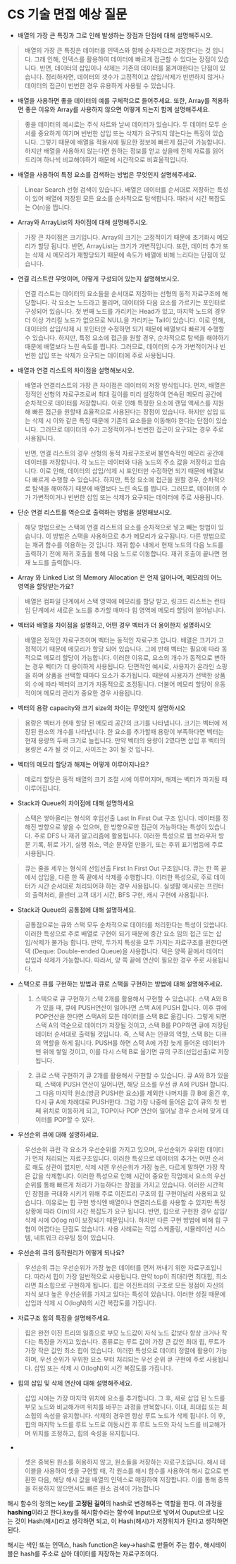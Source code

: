 # CS 기술 면접 예상 질문

* 배열의 가장 큰 특징과 그로 인해 발생하는 장점과 단점에 대해 설명해주시오.
> 배열의 가장 큰 특징은 데이터를 인덱스와 함께 순차적으로 저장한다는 것 입니다. 그래 인해, 인덱스를 활용하여 데이터에 빠르게 접근할 수 있다는 장점이 있습니다. 반면, 데이터의 삽입이나 삭제는 기존의 데이터를 옮겨야한다는 단점이 있습니다. 정리하자면, 데이터의 갯수가 고정적이고 삽입/삭제가 빈번하지 않거나 데이터의 접근이 빈번한 경우 유용하게 사용될 수 있습니다.

* 배열을 사용하면 좋을 데이터의 예를 구체적으로 들어주세요. 또한, Array를 적용하면 좋은 이유와 Array를 사용하지 않으면 어떻게 되는지 함께 설명해주세요.
> 좋을 데이터의 예시로는 주식 차트와 날씨 데이터가 있습니다. 두 데이터 모두 순서를 중요하게 여기며 빈번한 삽입 또는 삭제가 요구되지 않는다는 특징이 있습니다. 그렇기 때문에 배열을 적용시에 필요한 정보에 빠르게 접근이 가능합니다. 하지만 배열을 사용하지 않는다면 원하는 정보를 얻고 싶을떼 전체 자료를 읽어드리며 하나씩 비교해야하기 때문에 시간적으로 비효울적입니다.

* 배열을 사용하여 특정 요소를 검색하는 방법은 무엇인지 설명헤주세요.
> Linear Search 선형 검색이 있습니다. 배열은 데이터를 순서대로 저장하는 특성이 있어 배열에 저장된 모든 요소를 순차적으로 탐색합니다. 따라서 시간 복잡도는 O(n)을 띕니다.

* Array와 ArrayList의 차이점에 대해 설명해주시오.
> 가장 큰 차이점은 크기입니다. Array의 크기는 고정적이기 때문에 초기화시 메모리가 할당 됩니다. 반면, ArrayList는 크기가 가변적입니다. 또한, 데이터 추가 또는 삭제 시 메모리가 재할당되기 때문에 속도가 배열에 비해 느리다는 단점이 있습니다.

* 연결 리스트란 무엇이며, 어떻게 구성되어 있는지 설명해보시오.
> 연결 리스트는 데이터의 요소들을 순서대로 저장하는 선형의 동적 자료구조에 해당합니다. 각 요소는 노드라고 불리며, 데이터와 다음 요소를 가르키는 포인터로 구성되어 있습니다. 첫 번째 노드를 가리키는 Head가 있고, 마지막 노드의 경우 더 이상 가리킬 노드가 없으므로 NULL을 가리키는 Tail이 있습니다. 이로 인해, 데이터의 삽입/삭제 시 포인터만 수정하면 되기 때문에 배열보다 빠르게 수행할 수 있습니다. 하지만, 특정 요소에 접근을 원할 경우, 순차적으로 탐색을 해야하기 때문에 배열보다 느린 속도를 띕니다. 그러므로, 데이터의 수가 가변적이거나 빈번한 삽입 또는 삭제가 요구되는 데이터에 주로 사용됩니다.

* 배열과 연결 리스트의 차이점을 설명해보시오.
> 배열과 연결리스트의 가장 큰 차이점은 데이터의 저장 방식입니다. 먼저, 배열은 정적인 선형의 자료구조로써 최대 길이를 미리 설정하여 연속된 메모리 공간에 순차적으로 데이터를 저장합니다. 이로 인해 특정한 요소에 랜덤 액세스를 지원해 빠른 접근을 원할때 효율적으로 사용된다는 장점이 있습니다. 하지만 삽입 또는 삭제 시 이와 같은 특징 때문에 기존의 요소들을 이동해야 한다는 단점이 있습니다. 그러므로 데이터의 수가 고정적이거나 빈번한 접근이 요구되는 경우 주로 사용됩니다.

> 반면, 연결 리스트의 경우 선형의 동적 자료구조로써 불연속적인 메모리 공간에 데이터를 저장합니다. 각 노드는 데이터와 다음 노드의 주소 값을 저장하고 있습니다. 이로 인해, 데이터의 삽입/삭제 시 포인터만 수정하면 되기 때문에 배열보다 빠르게 수행할 수 있습니다. 하지만, 특정 요소에 접근을 원할 경우, 순차적으로 탐색을 해야하기 때문에 배열보다 느린 속도를 띕니다. 그러므로, 데이터의 수가 가변적이거나 빈번한 삽입 또는 삭제가 요구되는 데이터에 주로 사용됩니다.

* 단순 연결 리스트를 역순으로 출력하는 방법을 설명해보시오.
> 해당 방법으로는 스택에 연결 리스트의 요소를 순차적으로 넣고 빼는 방법이 있습니다. 이 방법은 스택을 사용하므로 추가 메모리가 요구됩니다. 다른 방법으로는 재귀 함수를 이용하는 것 입니다. 재귀 함수 내에서 현재 노드의 다음 노드를 출력하기 전에 재귀 호출을 통해 다음 노드로 이동합니다. 재귀 호출이 끝나면 현재 노드를 출력합니다.

*  Array 와 Linked List 의 Memory Allocation 은 언제 일어나며, 메모리의 어느 영역을 할당받는가요?
> 배열은 컴파일 단계에서 스택 영역에 메모리를 할당 받고, 링크드 리스트는 런타임 단계에서 새로운 노드를 추가할 때마다 힙 영역에 메모리 할당이 일어납니다.

* 벡터와 배열을 차이점을 설명하고, 어떤 경우 벡터가 더 용이한지 설명하시오
> 배열은 정적인 자료구조이며 벡터는 동적인 자료구조 입니다. 배열은 크기가 고정적이기 때문에 메모리가 할당 되어 있습니다. 그에 반해 벡터는 필요에 따라 동적으로 메모리 할당이 가능합니다. 이러한 이유로, 요소의 개수가 동적으로 변하는 경우 벡터가 더 용이하게 사용됩니다. 단편적인 예시로, 사용자가 온라인 쇼핑을 하며 상품을 선택할 때마다 요소가 추가됩니다. 때문에 사용자가 선택한 상품의 수에 따라 벡터의 크기가 자동적으로 조정됩니다. 더불어 메모리 할당이 유동적이며 메모리 관리가 중요한 경우 사용됩니다.

* 벡터의 용량 capacity와 크기 size의 차이는 무엇인지 설명하시오
> 용량은 벡터가 현재 할당 된 메모리 공간의 크기를 나타냅니다. 크기는 벡터에 저장된 원소의 개수를 나타냅니다. 한 요소를 추가할때 용량이 부족하다면 벡터는 현재 용량의 두배 크기로 늘립니다. 만약 벡터의 용량이 2였다면 삽입 후 벡터의 용량은 4가 될 것 이고, 사이즈는 3이 될 것 입니다.

* 벡터의 메모리 할당과 해제는 어떻게 이루어지나요?
> 메로리 할당은 동적 배열의 크기 조절 시에 이루어지며, 해제는 벡터가 파괴될 때 이루어집니다.

* Stack과 Queue의 차이점에 대해 설명하세요
> 스택은 쌓아올리는 형식의 후입선출 Last In First Out 구조 입니다. 데이터를 정해진 방향으로 쌓을 수 있으며, 한 방향으로만 접근이 가능하다는 특성이 있습니다. 주로 DFS 나 재귀 알고리즘에 활용됩니다.
이러한 특성으로 웹 브라우저 방문 기록, 뒤로 가기, 실행 취소, 역순 문자열 만들기, 또는 후위 표기법등에 주로 사용됩니다.

> 큐는 줄을 세우는 형식의 선입선출 First In First Out 구조입니다. 큐는 한 쪽 끝에서 삽입을, 다른 한 쪽 끝에서 삭제를 수행합니다. 이러한 특성으로, 주로 데이터가 시간 순서대로 처리되어햐 하는 경우 사용됩니다. 실생활 예시로는 프린터의 출력처리, 콜센터 고객 대기 시간, BFS 구현, 캐시 구현에 사용됩니다.

* Stack과 Queue의 공통점에 대해 설명하세요.
> 공통점으로는 큐와 스택 모두 순차적으로 데이터를 처리한다는 특성이 있씁니다. 이러한 특성으로 주로 배열로 구현이 되기 때문에 중간 요소 임의 접근 또는 삽입/삭제가 불가능 합니다. 만약, 두가지 특성을 모두 가지는 자료구조를 원한다면 덱 (Deque: Double-ended Queue)을 사용합니다. 덱은 양쪽 끝에서 데이터 삽입과 삭제가 가능합니다. 따라서, 양 쪽 끝에 연산이 필요한 경우 주로 사용됩니다.

* 스택으로 큐를 구현하는 방법과 큐로 스택을 구현하는 방법에 대해 설명해주세요.
>   1. 스텍으로 큐 구현하기
    스택 2개를 활용해서 구현할 수 있습니다.
    스택 A와 B가 있을 때, 큐에 PUSH연산이 일어나면 스택 A에 PUSH 합니다.
    이후 큐에 POP연산을 한다면 스택A의 모든 데이터를 스택 B로 옮깁니다. 그렇게 되면 스택 A의 역순으로 데이터가 저장될 것이고, 스택 B를 POP하면 큐에 저장된 데이터 순서대로 출력될 것입니다.
    즉, 스택 A는 인큐의 역할, 스택 B는 디큐의 역할을 하게 됩니다.
    PUSH를 하면 스택 A에 가장 늦게 들어온 데이터가 맨 위에 쌓일 것이고, 이를 다시 스택 B로 옮기면 큐의 구조(선입선출)로 저장됩니다.

>   2. 큐로 스택 구현하기
    큐 2개를 활용해서 구현할 수 있습니다.
    큐 A와 B가 있을 때, 스택에 PUSH 연산이 일어나면, 해당 요소를 우선 큐 A에 PUSH 합니다.
    그 다음 마지막 원소(방금 PUSH한 요소)를 제외한 나머지를 큐 B에 옮긴 후, 다시 큐 A에 차례대로 PUSH한다.
    그럼 가장 나중에 들어온 값이 큐의 첫 번째 위치로 이동하게 되고, TOP이나 POP 연산이 일어날 경우 순서에 맞게 데이터를 POP할 수 있다.

* 우선순위 큐에 대해 설명하세요.
> 우선순위 큐란 각 요소가 우선순위를 가지고 있으며, 우선순위가 우위한 데이터가 먼저 처리되는 자료구조입니다. 이러한 특성으로 데이터의 추가는 어떤 순서로 해도 상관이 없지만, 삭제 시엔 우선순위가 가장 높은, 다르게 말하면 가장 작은 값을 삭제합니다. 이러한 특성으로 인해 시간이 중요한 작업에서 요소의 우선 순위를 통해 빠르게 처리가 가능하다는 장점을 가지고 있습니다. 이러한 시간적인 장점을 극대화 시키기 위해 주로 이진트리 구조의 힙 구현이널리 사용되고 있습니다. 이유로는 힙 구현 방식엔 배열이나 연결리스트를 사용할 수 있지만 특정 상황에 따라 O(n)의 시간 복잡도가 요구 됩니다. 반면, 힙으로 구현한 경우 삽입/삭제 시에 O(log n)이 보장되기 때문입니다. 하지만 다른 구현 방법에 비해 힙 구협이 어렵다는 단점도 있습니다. 사용 사례로는 작업 스케줄링, 시뮬레이션 시스템, 네트워크 라우팅 등이 있습니다.

* 우선순위 큐의 동작원리가 어떻게 되나요?
> 우선순위 큐는 우선순위가 가장 높은 데이터를 먼저 꺼내기 위한 자료구조입니다. 따라서 힙이 가장 일반적으로 사용됩니다. 만약 top이 최대라면 최대힙, 최소라면 최소힙으로 구현하게 됩니다. 힙은 이진트리의 구조로 모든 정점이 자신의 자식 보다 높은 우선순위를 가지고 있다는 특성이 있습니다. 이러한 성질 때문에 삽입과 삭제 시 O(logN)의 시간 복잡도를 가집니다.

* 자료구조 힙의 특징을 설명해주세요.
> 힙은 완전 이진 트리의 일종으로 부모 노드값이 자식 노드 값보다 항상 크거나 작다는 특징을 가지고 있습니다. 종류로는 루트 값이 가장 큰 값인 최대 힙, 루트가 가장 작은 값인 최소 힙이 있습니다. 이러한 특성으로 데이터 정렬에 활용이 가능하며, 우선 순위가 우위한 요소 부터 처리되는 우선 순위 큐 구현에 주로 사용됩니다. 삽입 또는 삭제 시 O(logN)의 시간 복잡도를 가집니다.

* 힙의 삽입 및 삭제 연산에 대해 설명해주세요.
> 삽입 시에는 가장 마지막 위치에 요소를 추가합니다. 그 후, 새로 삽입 된 노드를 부모 노드와 비교해가며 위치를 바꾸는 과정을 반복합니다. 이대, 최대힙 또는 최소힙의 속성을 유지합니다. 삭제의 경우엔 항상 루트 노드가 삭제 됩니다. 이 후, 힙의 마지막 노드를 루트 노드로 이동시킨 후 루트 노드와 자식 노드를 비교해가며 위치를 조정하고, 힙의 속성을 유지힙니다.

*
>셋은 중복된 원소를 허용하지 않고, 원소들을 저장하는 자료구조입니다. 해시 테이블을 사용하여 셋을 구현할 때, 각 원소를 해시 함수를 사용하여 해시 값으로 변환한 다음, 해당 해시 값을 배열의 인덱스로 매핑하여 저장합니다. 이를 통해 중복을 허용하지 않으면서도 빠른 원소 검색이 가능합니다


해시 함수의 정의는 key를 **고정된 길이**의 hash로 변경해주는 역할을 한다. 이 과정을 **hashing**이라고 한다.key를 해시함수라는 함수에 Input으로 넣어서 Ouput으로 나오는 것이 Hash(해시)라고 생각하면 되고, 이 Hash(해시)가 저장위치가 된다고 생각하면 된다.

해시는 색인 또는 인덱스, hash function은 key->hash로 만들어 주는 함수, 해시테이블은 hash를 주소로 삼아 데이터를 저장하는 자료구조이다.

